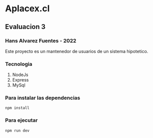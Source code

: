 # Aplacex.cl
## Evaluacion 3
### Hans Alvarez Fuentes - 2022

Este proyecto es un mantenedor de usuarios de un sistema hipotetico. 

### Tecnologia
1. NodeJs
1. Express
1. MySql

### Para instalar las dependencias
```Shell
npm install
```

### Para ejecutar
```Shell
npm run dev
```
